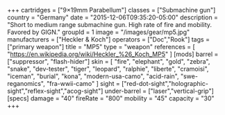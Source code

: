 +++
cartridges = ["9×19mm Parabellum"]
classes = ["Submachine gun"]
country = "Germany"
date = "2015-12-06T09:35:20-05:00"
description = "Short to medium range submachine gun. High rate of fire and mobility. Favored by GIGN."
groupId = 1
image = "/images/gear/mp5.jpg"
manufacturers = ["Heckler & Koch"]
operators = ["Doc","Rook"]
tags = ["primary weapon"]
title = "MP5"
type = "weapon"
references = [
  "https://en.wikipedia.org/wiki/Heckler_%26_Koch_MP5"
]
[mods]
  barrel = ["suppressor", "flash-hider"]
  skin = [
    "fire",
    "elephant",
    "gold",
    "zebra",
    "snake",
    "dev-tester",
    "tiger",
    "leopard",
    "ralphie",
    "liberte",
    "cramoisi",
    "iceman",
    "burial",
    "kona",
    "modern-usa-camo",
    "acid-rain",
    "swe-reganomics",
    "fra-wwii-camo"
  ]
  sight = ["red-dot-sight","holographic-sight","reflex-sight","acog-sight"]
  under-barrel = ["laser","vertical-grip"]
[specs]
  damage = "40"
  fireRate = "800"
  mobility = "45"
  capacity = "30"
+++
